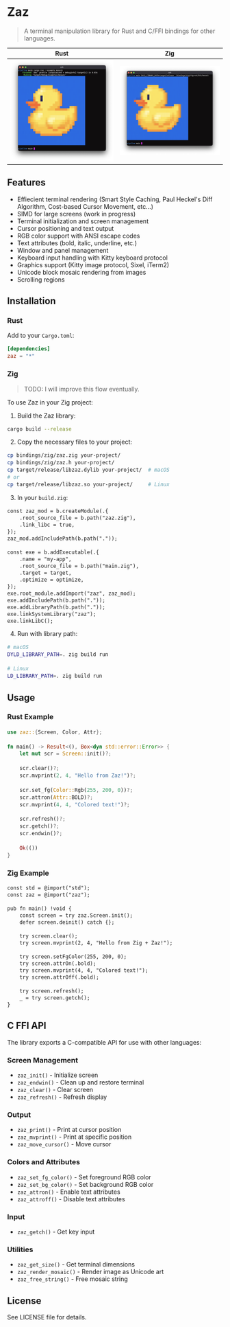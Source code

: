 # Zaz

> A terminal manipulation library for Rust and C/FFI bindings for other languages.

| Rust      | Zig |
| ----------- | ----------- |
| <img src="examples/resources/demo.png" alt="Zaz's mosaic demo">      | <img src="examples/resources/demo-bindings-zig.png" alt="Zaz's mosaic demo with Zig wrapper">       |

## Features

- Effiecient terminal rendering (Smart Style Caching, Paul Heckel's Diff Algorithm, Cost-based Cursor Movement, etc...)
- SIMD for large screens (work in progress)
- Terminal initialization and screen management
- Cursor positioning and text output
- RGB color support with ANSI escape codes
- Text attributes (bold, italic, underline, etc.)
- Window and panel management
- Keyboard input handling with Kitty keyboard protocol
- Graphics support (Kitty image protocol, Sixel, iTerm2)
- Unicode block mosaic rendering from images
- Scrolling regions

## Installation

### Rust

Add to your `Cargo.toml`:

```toml
[dependencies]
zaz = "*"
```

### Zig

> TODO: I will improve this flow eventually.

To use Zaz in your Zig project:

1. Build the Zaz library:
```bash
cargo build --release
```

2. Copy the necessary files to your project:
```bash
cp bindings/zig/zaz.zig your-project/
cp bindings/zig/zaz.h your-project/
cp target/release/libzaz.dylib your-project/  # macOS
# or
cp target/release/libzaz.so your-project/     # Linux
```

3. In your `build.zig`:
```zig
const zaz_mod = b.createModule(.{
    .root_source_file = b.path("zaz.zig"),
    .link_libc = true,
});
zaz_mod.addIncludePath(b.path("."));

const exe = b.addExecutable(.{
    .name = "my-app",
    .root_source_file = b.path("main.zig"),
    .target = target,
    .optimize = optimize,
});
exe.root_module.addImport("zaz", zaz_mod);
exe.addIncludePath(b.path("."));
exe.addLibraryPath(b.path("."));
exe.linkSystemLibrary("zaz");
exe.linkLibC();
```

4. Run with library path:
```bash
# macOS
DYLD_LIBRARY_PATH=. zig build run

# Linux
LD_LIBRARY_PATH=. zig build run
```

## Usage

### Rust Example

```rust
use zaz::{Screen, Color, Attr};

fn main() -> Result<(), Box<dyn std::error::Error>> {
    let mut scr = Screen::init()?;

    scr.clear()?;
    scr.mvprint(2, 4, "Hello from Zaz!")?;

    scr.set_fg(Color::Rgb(255, 200, 0))?;
    scr.attron(Attr::BOLD)?;
    scr.mvprint(4, 4, "Colored text!")?;

    scr.refresh()?;
    scr.getch()?;
    scr.endwin()?;

    Ok(())
}
```

### Zig Example

```zig
const std = @import("std");
const zaz = @import("zaz");

pub fn main() !void {
    const screen = try zaz.Screen.init();
    defer screen.deinit() catch {};

    try screen.clear();
    try screen.mvprint(2, 4, "Hello from Zig + Zaz!");

    try screen.setFgColor(255, 200, 0);
    try screen.attrOn(.bold);
    try screen.mvprint(4, 4, "Colored text!");
    try screen.attrOff(.bold);

    try screen.refresh();
    _ = try screen.getch();
}
```

## C FFI API

The library exports a C-compatible API for use with other languages:

### Screen Management
- `zaz_init()` - Initialize screen
- `zaz_endwin()` - Clean up and restore terminal
- `zaz_clear()` - Clear screen
- `zaz_refresh()` - Refresh display

### Output
- `zaz_print()` - Print at cursor position
- `zaz_mvprint()` - Print at specific position
- `zaz_move_cursor()` - Move cursor

### Colors and Attributes
- `zaz_set_fg_color()` - Set foreground RGB color
- `zaz_set_bg_color()` - Set background RGB color
- `zaz_attron()` - Enable text attributes
- `zaz_attroff()` - Disable text attributes

### Input
- `zaz_getch()` - Get key input

### Utilities
- `zaz_get_size()` - Get terminal dimensions
- `zaz_render_mosaic()` - Render image as Unicode art
- `zaz_free_string()` - Free mosaic string

## License

See LICENSE file for details.
